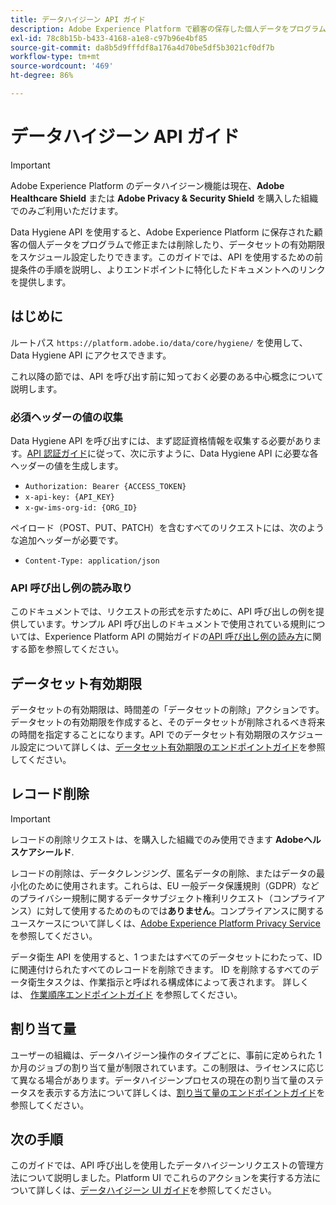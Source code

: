 ```yaml
---
title: データハイジーン API ガイド
description: Adobe Experience Platform で顧客の保存した個人データをプログラムで修正または削除する方法を説明します。
exl-id: 78c8b15b-b433-4168-a1e8-c97b96e4bf85
source-git-commit: da8b5d9fffdf8a176a4d70be5df5b3021cf0df7b
workflow-type: tm+mt
source-wordcount: '469'
ht-degree: 86%

---
```


# データハイジーン API ガイド

>[!IMPORTANT]
>
>Adobe Experience Platform のデータハイジーン機能は現在、**Adobe Healthcare Shield** または **Adobe Privacy &amp; Security Shield** を購入した組織でのみご利用いただけます。

Data Hygiene API を使用すると、Adobe Experience Platform に保存された顧客の個人データをプログラムで修正または削除したり、データセットの有効期限をスケジュール設定したりできます。このガイドでは、API を使用するための前提条件の手順を説明し、よりエンドポイントに特化したドキュメントへのリンクを提供します。

## はじめに

ルートパス `https://platform.adobe.io/data/core/hygiene/` を使用して、Data Hygiene API にアクセスできます。

これ以降の節では、API を呼び出す前に知っておく必要のある中心概念について説明します。

### 必須ヘッダーの値の収集

Data Hygiene API を呼び出すには、まず認証資格情報を収集する必要があります。[API 認証ガイド](../../landing/api-authentication.md)に従って、次に示すように、Data Hygiene API に必要な各ヘッダーの値を生成します。

* `Authorization: Bearer {ACCESS_TOKEN}`
* `x-api-key: {API_KEY}`
* `x-gw-ims-org-id: {ORG_ID}`

ペイロード（POST、PUT、PATCH）を含むすべてのリクエストには、次のような追加ヘッダーが必要です。

* `Content-Type: application/json`

### API 呼び出し例の読み取り

このドキュメントでは、リクエストの形式を示すために、API 呼び出しの例を提供しています。サンプル API 呼び出しのドキュメントで使用されている規則については、Experience Platform API の開始ガイドの[API 呼び出し例の読み方](../../landing/api-guide.md#sample-api)に関する節を参照してください。

## データセット有効期限

データセットの有効期限は、時間差の「データセットの削除」アクションです。データセットの有効期限を作成すると、そのデータセットが削除されるべき将来の時間を指定することになります。API でのデータセット有効期限のスケジュール設定について詳しくは、[データセット有効期限のエンドポイントガイド](./dataset-expiration.md)を参照してください。

## レコード削除

>[!IMPORTANT]
>
>レコードの削除リクエストは、を購入した組織でのみ使用できます **Adobeヘルスケアシールド**.
>
>
>レコードの削除は、データクレンジング、匿名データの削除、またはデータの最小化のために使用されます。これらは、EU 一般データ保護規則（GDPR）などのプライバシー規制に関するデータサブジェクト権利リクエスト（コンプライアンス）に対して使用するためのものでは&#x200B;**ありません**。コンプライアンスに関するユースケースについて詳しくは、[Adobe Experience Platform Privacy Service](../../privacy-service/home.md) を参照してください。

データ衛生 API を使用すると、1 つまたはすべてのデータセットにわたって、ID に関連付けられたすべてのレコードを削除できます。 ID を削除するすべてのデータ衛生タスクは、作業指示と呼ばれる構成体によって表されます。 詳しくは、 [作業順序エンドポイントガイド](./workorder.md) を参照してください。

## 割り当て量

ユーザーの組織は、データハイジーン操作のタイプごとに、事前に定められた 1 か月のジョブの割り当て量が制限されています。この制限は、ライセンスに応じて異なる場合があります。データハイジーンプロセスの現在の割り当て量のステータスを表示する方法について詳しくは、[割り当て量のエンドポイントガイド](./quota.md)を参照してください。

## 次の手順

このガイドでは、API 呼び出しを使用したデータハイジーンリクエストの管理方法について説明しました。Platform UI でこれらのアクションを実行する方法について詳しくは、[データハイジーン UI ガイド](../ui/overview.md)を参照してください。
